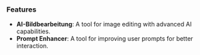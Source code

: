 ### Features

- **AI-Bildbearbeitung**: A tool for image editing with advanced AI capabilities.
- **Prompt Enhancer**: A tool for improving user prompts for better interaction.